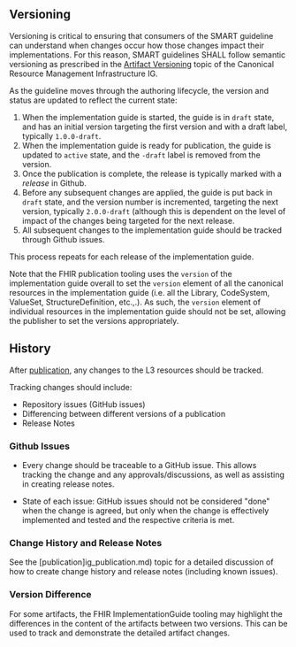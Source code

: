 ## Versioning

Versioning is critical to ensuring that consumers of the SMART guideline can understand when changes occur how those changes impact their implementations. For this reason, SMART guidelines SHALL follow semantic versioning as prescribed in the [Artifact Versioning]({{site.data.fhir.ver.crmi}}/artifact-lifecycle.html#artifact-versioning) topic of the Canonical Resource Management Infrastructure IG.

As the guideline moves through the authoring lifecycle, the version and status are updated to reflect the current state:

1. When the implementation guide is started, the guide is in `draft` state, and has an initial version targeting the first version and with a draft label, typically `1.0.0-draft`.
2. When the implementation guide is ready for publication, the guide is updated to `active` state, and the `-draft` label is removed from the version.
3. Once the publication is complete, the release is typically marked with a _release_ in Github.
4. Before any subsequent changes are applied, the guide is put back in `draft` state, and the version number is incremented, targeting the next version, typically `2.0.0-draft` (although this is dependent on the level of impact of the changes being targeted for the next release.
5. All subsequent changes to the implementation guide should be tracked through Github issues.

This process repeats for each release of the implementation guide.

Note that the FHIR publication tooling uses the `version` of the implementation guide overall to set the `version` element of all the canonical resources in the implementation guide (i.e. all the Library, CodeSystem, ValueSet, StructureDefinition, etc.,.). As such, the `version` element of individual resources in the implementation guide should not be set, allowing the publisher to set the versions appropriately.

## History
After [publication](ig_publication.md), any changes to the L3 resources should be tracked. 

Tracking changes should include:

* Repository issues (GitHub issues)
* Differencing between different versions of a publication
* Release Notes

### Github Issues
* Every change should be traceable to a GitHub issue. This allows tracking the change and any approvals/discussions, as well as assisting in creating release notes.

* State of each issue: GitHub issues should not be considered "done" when the change is agreed, but only when the change is effectively implemented and tested and the respective criteria is met.


### Change History and Release Notes

See the [publication]ig_publication.md) topic for a detailed discussion of how to create change history and release notes (including known issues).

### Version Difference
For some artifacts, the FHIR ImplementationGuide tooling may highlight the differences in the content of the artifacts between two versions. This can be used to track and demonstrate the detailed artifact changes.
